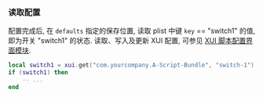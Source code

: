 ### 读取配置

配置完成后, 在 `defaults` 指定的保存位置, 读取 plist 中键 `key` == "switch1" 的值, 即为开关 "switch1" 的状态. 读取、写入及更新 XUI 配置, 可参见 [XUI 脚本配置界面模块](/Handbook/xui/index.html).

``` lua
local switch1 = xui.get("com.yourcompany.A-Script-Bundle", "switch-1")
if (switch1) then
	-- ...
end
```

